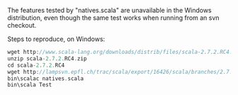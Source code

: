 The features tested by "natives.scala" are unavailable in the Windows distribution, even though the same test works when running from an svn checkout.

Steps to reproduce, on Windows:
```scala
wget http://www.scala-lang.org/downloads/distrib/files/scala-2.7.2.RC4.zip
unzip scala-2.7.2.RC4.zip
cd scala-2.7.2.RC4
wget http://lampsvn.epfl.ch/trac/scala/export/16426/scala/branches/2.7.2/test/files/jvm/natives.scala
bin\scalac natives.scala
bin\scala Test
```
